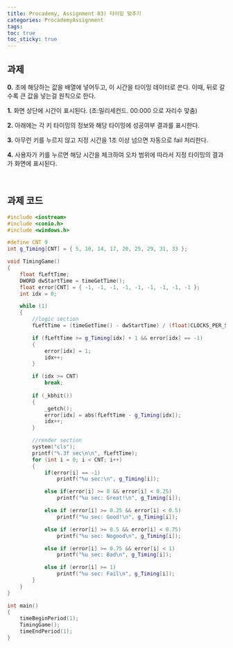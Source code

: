 ```yaml
---
title: Procademy, Assignment 03) 타이밍 맞추기
categories: ProcademyAssignment
tags: 
toc: true
toc_sticky: true
---
```

## **과제**

**0.** 초에 해당하는 값을 배열에 넣어두고, 이 시간을 타이밍 데이터로 쓴다. 이때, 뒤로 갈 수록 큰 값을 넣는걸 원칙으로 한다.

**1.** 화면 상단에 시간이 표시된다. (초:밀리세컨드. 00:000  으로 자리수 맞춤)

**2.** 아래에는 각 키 타이밍의 정보와 해당 타이밍에 성공여부 결과를 표시한다.

**3.** 아무런 키를 누르지 않고 지정 시간을 1초 이상 넘으면 자동으로 fail 처리한다.

**4.** 사용자가 키를 누르면 해당 시간을 체크하여 오차 범위에 따라서 지정 타이밍의 결과가 화면에 표시된다.

<br/>

## **과제 코드**

```c++
#include <iostream>
#include <conio.h>
#include <windows.h>

#define CNT 9
int g_Timing[CNT] = { 5, 10, 14, 17, 20, 25, 29, 31, 33 };

void TimingGame()
{
    float fLeftTime;
    DWORD dwStartTime = timeGetTime();
    float error[CNT] = { -1, -1, -1, -1, -1, -1, -1, -1, -1 };
    int idx = 0;

    while (1)
    {
        //logic section 
        fLeftTime = (timeGetTime() - dwStartTime) / (float)CLOCKS_PER_SEC;

        if (fLeftTime >= g_Timing[idx] + 1 && error[idx] == -1)
        {
            error[idx] = 1;
            idx++;
        }           

        if (idx >= CNT)
            break;
           
        if (_kbhit())
        {
            _getch();
            error[idx] = abs(fLeftTime - g_Timing[idx]);
            idx++;        
        }

        //render section
        system("cls");
        printf("%.3f sec\n\n", fLeftTime);
        for (int i = 0; i < CNT; i++)
        {
            if(error[i] == -1)
                printf("%u sec:\n", g_Timing[i]);

            else if(error[i] >= 0 && error[i] < 0.25)
                printf("%u sec: Great!\n", g_Timing[i]);

            else if (error[i] >= 0.25 && error[i] < 0.5)
                printf("%u sec: Good!\n", g_Timing[i]); 

            else if (error[i] >= 0.5 && error[i] < 0.75)
                printf("%u sec: Nogood\n", g_Timing[i]);

            else if (error[i] >= 0.75 && error[i] < 1)
                printf("%u sec: Bad\n", g_Timing[i]);

            else if (error[i] >= 1)
                printf("%u sec: Fail\n", g_Timing[i]);
        } 
    }
}

int main()
{
    timeBeginPeriod(1);
    TimingGame();
    timeEndPeriod(1);
}
```

